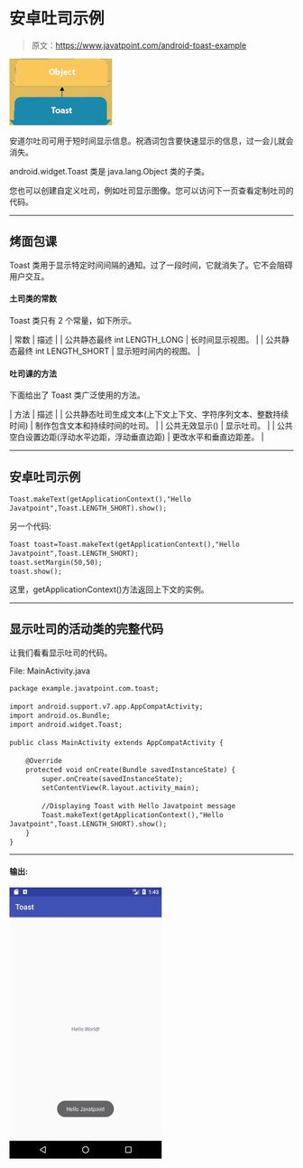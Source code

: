 # 安卓吐司示例

> 原文：<https://www.javatpoint.com/android-toast-example>

![android toast](img/66b44b72aa466ae492c286f135c7127a.png)

安道尔吐司可用于短时间显示信息。祝酒词包含要快速显示的信息，过一会儿就会消失。

android.widget.Toast 类是 java.lang.Object 类的子类。

您也可以创建自定义吐司，例如吐司显示图像。您可以访问下一页查看定制吐司的代码。

* * *

## 烤面包课

Toast 类用于显示特定时间间隔的通知。过了一段时间，它就消失了。它不会阻碍用户交互。

#### 土司类的常数

Toast 类只有 2 个常量，如下所示。

| 常数 | 描述 |
| 公共静态最终 int LENGTH_LONG | 长时间显示视图。 |
| 公共静态最终 int LENGTH_SHORT | 显示短时间内的视图。 |

#### 吐司课的方法

下面给出了 Toast 类广泛使用的方法。

| 方法 | 描述 |
| 公共静态吐司生成文本(上下文上下文、字符序列文本、整数持续时间) | 制作包含文本和持续时间的吐司。 |
| 公共无效显示() | 显示吐司。 |
| 公共空白设置边距(浮动水平边距，浮动垂直边距) | 更改水平和垂直边距差。 |

* * *

## 安卓吐司示例

```
Toast.makeText(getApplicationContext(),"Hello Javatpoint",Toast.LENGTH_SHORT).show();

```

另一个代码:

```
Toast toast=Toast.makeText(getApplicationContext(),"Hello Javatpoint",Toast.LENGTH_SHORT);
toast.setMargin(50,50);
toast.show();

```

这里，getApplicationContext()方法返回上下文的实例。

* * *

## 显示吐司的活动类的完整代码

让我们看看显示吐司的代码。

File: MainActivity.java

```
package example.javatpoint.com.toast;

import android.support.v7.app.AppCompatActivity;
import android.os.Bundle;
import android.widget.Toast;

public class MainActivity extends AppCompatActivity {

    @Override
    protected void onCreate(Bundle savedInstanceState) {
        super.onCreate(savedInstanceState);
        setContentView(R.layout.activity_main);

        //Displaying Toast with Hello Javatpoint message
        Toast.makeText(getApplicationContext(),"Hello Javatpoint",Toast.LENGTH_SHORT).show();
    }
}

```

* * *

#### 输出:

![android toast example output 1](img/6bb1ecd342d642dd90cfeb11828cc1fc.png)